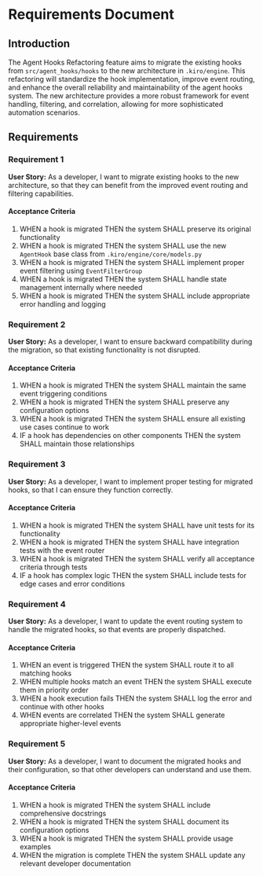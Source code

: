 # Requirements Document

## Introduction

The Agent Hooks Refactoring feature aims to migrate the existing hooks from `src/agent_hooks/hooks` to the new architecture in `.kiro/engine`. This refactoring will standardize the hook implementation, improve event routing, and enhance the overall reliability and maintainability of the agent hooks system. The new architecture provides a more robust framework for event handling, filtering, and correlation, allowing for more sophisticated automation scenarios.

## Requirements

### Requirement 1

**User Story:** As a developer, I want to migrate existing hooks to the new architecture, so that they can benefit from the improved event routing and filtering capabilities.

#### Acceptance Criteria

1. WHEN a hook is migrated THEN the system SHALL preserve its original functionality
2. WHEN a hook is migrated THEN the system SHALL use the new `AgentHook` base class from `.kiro/engine/core/models.py`
3. WHEN a hook is migrated THEN the system SHALL implement proper event filtering using `EventFilterGroup`
4. WHEN a hook is migrated THEN the system SHALL handle state management internally where needed
5. WHEN a hook is migrated THEN the system SHALL include appropriate error handling and logging

### Requirement 2

**User Story:** As a developer, I want to ensure backward compatibility during the migration, so that existing functionality is not disrupted.

#### Acceptance Criteria

1. WHEN a hook is migrated THEN the system SHALL maintain the same event triggering conditions
2. WHEN a hook is migrated THEN the system SHALL preserve any configuration options
3. WHEN a hook is migrated THEN the system SHALL ensure all existing use cases continue to work
4. IF a hook has dependencies on other components THEN the system SHALL maintain those relationships

### Requirement 3

**User Story:** As a developer, I want to implement proper testing for migrated hooks, so that I can ensure they function correctly.

#### Acceptance Criteria

1. WHEN a hook is migrated THEN the system SHALL have unit tests for its functionality
2. WHEN a hook is migrated THEN the system SHALL have integration tests with the event router
3. WHEN a hook is migrated THEN the system SHALL verify all acceptance criteria through tests
4. IF a hook has complex logic THEN the system SHALL include tests for edge cases and error conditions

### Requirement 4

**User Story:** As a developer, I want to update the event routing system to handle the migrated hooks, so that events are properly dispatched.

#### Acceptance Criteria

1. WHEN an event is triggered THEN the system SHALL route it to all matching hooks
2. WHEN multiple hooks match an event THEN the system SHALL execute them in priority order
3. WHEN a hook execution fails THEN the system SHALL log the error and continue with other hooks
4. WHEN events are correlated THEN the system SHALL generate appropriate higher-level events

### Requirement 5

**User Story:** As a developer, I want to document the migrated hooks and their configuration, so that other developers can understand and use them.

#### Acceptance Criteria

1. WHEN a hook is migrated THEN the system SHALL include comprehensive docstrings
2. WHEN a hook is migrated THEN the system SHALL document its configuration options
3. WHEN a hook is migrated THEN the system SHALL provide usage examples
4. WHEN the migration is complete THEN the system SHALL update any relevant developer documentation